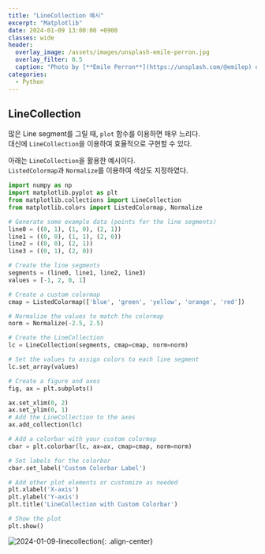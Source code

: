 ```yaml
---
title: "LineCollection 예시"
excerpt: "Matplotlib"
date: 2024-01-09 13:00:00 +0900
classes: wide
header:
  overlay_image: /assets/images/unsplash-emile-perron.jpg
  overlay_filter: 0.5
  caption: "Photo by [**Emile Perron**](https://unsplash.com/@emilep) on [**Unsplash**](https://unsplash.com/)"
categories:
  - Python
---
```


## LineCollection

많은 Line segment를 그릴 때, `plot` 함수를 이용하면 매우 느리다.  
대신에 `LineCollection`을 이용하여 효율적으로 구현할 수 있다.  

아래는 `LineCollection`을 활용한 예시이다.  
`ListedColormap`과 `Normalize`를 이용하여 색상도 지정하였다.  

```python
import numpy as np
import matplotlib.pyplot as plt
from matplotlib.collections import LineCollection
from matplotlib.colors import ListedColormap, Normalize

# Generate some example data (points for the line segments)
line0 = ((0, 1), (1, 0), (2, 1))
line1 = ((0, 0), (1, 1), (2, 0))
line2 = ((0, 0), (2, 1))
line3 = ((0, 1), (2, 0))

# Create the line segments
segments = (line0, line1, line2, line3)
values = [-1, 2, 0, 1]

# Create a custom colormap
cmap = ListedColormap(['blue', 'green', 'yellow', 'orange', 'red'])

# Normalize the values to match the colormap
norm = Normalize(-2.5, 2.5)

# Create the LineCollection
lc = LineCollection(segments, cmap=cmap, norm=norm)

# Set the values to assign colors to each line segment
lc.set_array(values)

# Create a figure and axes
fig, ax = plt.subplots()

ax.set_xlim(0, 2)
ax.set_ylim(0, 1)
# Add the LineCollection to the axes
ax.add_collection(lc)

# Add a colorbar with your custom colormap
cbar = plt.colorbar(lc, ax=ax, cmap=cmap, norm=norm)

# Set labels for the colorbar
cbar.set_label('Custom Colorbar Label')

# Add other plot elements or customize as needed
plt.xlabel('X-axis')
plt.ylabel('Y-axis')
plt.title('LineCollection with Custom Colorbar')

# Show the plot
plt.show()

```

![2024-01-09-linecollection]({{site.baseurl}}/assets/images/2024-01-09-linecollection.png){: .align-center}  
